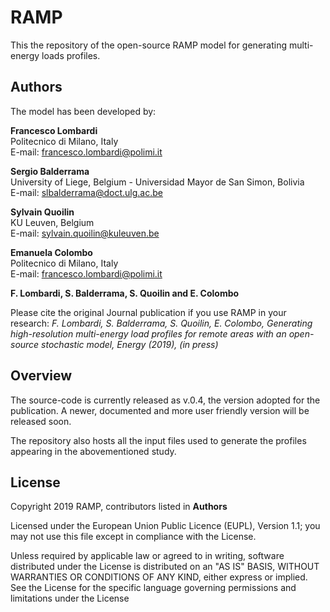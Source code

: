 # RAMP
This the repository of the open-source RAMP model for generating multi-energy loads profiles.

## Authors
The model has been developed by:

**Francesco Lombardi** <br/>
Politecnico di Milano, Italy <br/>
E-mail: francesco.lombardi@polimi.it <br/>

**Sergio Balderrama** <br/>
University of Liege, Belgium - Universidad Mayor de San Simon, Bolivia <br/>
E-mail: slbalderrama@doct.ulg.ac.be <br/>

**Sylvain Quoilin** <br/>
KU Leuven, Belgium <br/>
E-mail: sylvain.quoilin@kuleuven.be  <br/>

**Emanuela Colombo** <br/>
Politecnico di Milano, Italy <br/>
E-mail: francesco.lombardi@polimi.it <br/>


__F. Lombardi, S. Balderrama, S. Quoilin and E. Colombo__

Please cite the original Journal publication if you use RAMP in your research:
*F. Lombardi, S. Balderrama, S. Quoilin, E. Colombo, Generating high-resolution multi-energy load profiles for remote areas with an open-source stochastic model, Energy (2019), (in press)*

## Overview
The source-code is currently released as v.0.4, the version adopted for the publication. A newer, documented and more user friendly version will be released soon.

The repository also hosts all the input files used to generate the profiles appearing in the abovementioned study.

## License
Copyright 2019 RAMP, contributors listed in **Authors**

Licensed under the European Union Public Licence (EUPL), Version 1.1; you may not use this file except in compliance with the License. 

Unless required by applicable law or agreed to in writing, software distributed under the License is distributed on an "AS IS" BASIS, WITHOUT WARRANTIES OR CONDITIONS OF ANY KIND, either express or implied. See the License for the specific language governing permissions and limitations under the License
